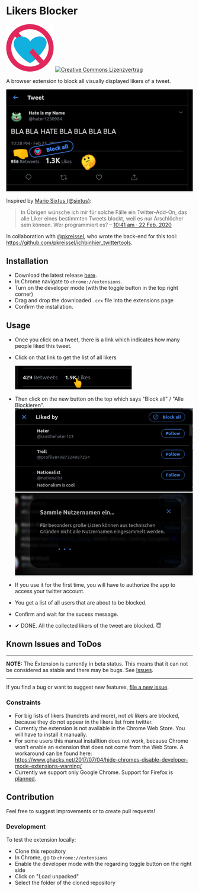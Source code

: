 # Likers Blocker

![Logo](src/icon128.png)  [![Creative Commons Lizenzvertrag](https://i.creativecommons.org/l/by-nc-sa/4.0/80x15.png)](http://creativecommons.org/licenses/by-nc-sa/4.0/)

A browser extension to block all visually displayed likers of a tweet.

![Preview](screenshots/preview2-small.png)

Inspired by [Mario Sixtus (@sixtus)](https://twitter.com/sixtus):

> In Übrigen wünsche ich mir für solche Fälle ein Twitter-Add-On, das alle Liker eines bestimmten Tweets blockt, weil es nur Arschlöcher sein können. Wer programmiert es?
> – [10:41 am · 22 Feb. 2020](https://twitter.com/sixtus/status/1231152136857231360)

In collaboration with [@pkreissel](https://twitter.com/pkreissel), who wrote the back-end for this tool: https://github.com/pkreissel/ichbinhier_twittertools.

## Installation

* Download the latest release [here](https://github.com/dmstern/likers-blocker/releases/latest/download/likers-blocker.crx).
* In Chrome navigate to `chrome://extensions`.
* Turn on the developer mode (with the toggle button in the top right corner)
* Drag and drop the downloaded `.crx` file into the extensions page
* Confirm the installation.

## Usage

* Once you click on a tweet, there is a link which indicates how many people liked this tweet.
* Click on that link to get the list of all likers

  ![Screenshot](screenshots/likes.png)
* Then click on the new button on the top which says "Block all" / "Alle Blockieren".
  ![Screenshot](screenshots/block-all-button.png)
  ![Screenshot](screenshots/collecting-usernames.png)
* If you use it for the first time, you will have to authorize the app to access your twitter account.
* You get a list of all users that are about to be blocked.
* Confirm and wait for the sucess message.
* ✔ DONE. All the collected likers of the tweet are blocked. 😇

## Known Issues and ToDos

---

**NOTE:**
The Extension is currently in beta status. This means that it can not be considered as stable and there may be bugs. See [Issues](https://github.com/dmstern/likers-blocker/issues).

---

If you find a bug or want to suggest new features, [file a new issue](https://github.com/dmstern/likers-blocker/issues/new).

### Constraints

* For big lists of likers (hundrets and more), not *all* likers are blocked, because they do not appear in the likers list from twitter.
* Currently the extension is not available in the Chrome Web Store. You will have to install it manually.
* For some users this manual installtion does not work, because Chrome won't enable an extension that does not come from the Web Store. A workaround can be found here: https://www.ghacks.net/2017/07/04/hide-chromes-disable-developer-mode-extensions-warning/
* Currently we support only Google Chrome. Support for Firefox is [planned](https://github.com/dmstern/likers-blocker/issues/1).

## Contribution

Feel free to suggest improvements or to create pull requests!

### Development

To test the extension locally:

* Clone this repository
* In Chrome, go to `chrome://extensions`
* Enable the developer mode with the regarding toggle button on the right side
* Click on "Load unpacked"
* Select the folder of the cloned repository
